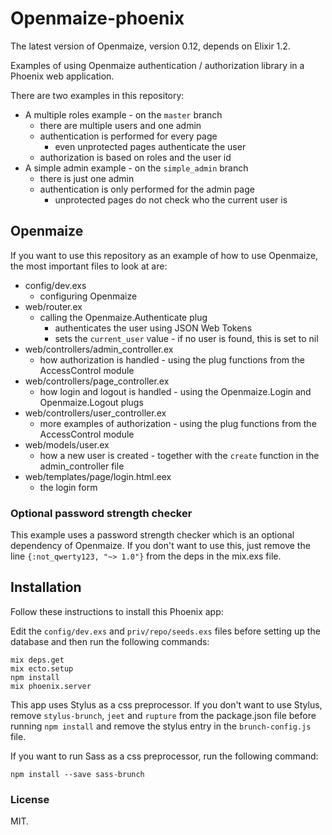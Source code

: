 # Openmaize-phoenix

The latest version of Openmaize, version 0.12, depends on Elixir 1.2.

Examples of using Openmaize authentication / authorization library in a Phoenix web
application.

There are two examples in this repository:

* A multiple roles example - on the `master` branch
  * there are multiple users and one admin
  * authentication is performed for every page
    * even unprotected pages authenticate the user
  * authorization is based on roles and the user id
* A simple admin example - on the `simple_admin` branch
  * there is just one admin
  * authentication is only performed for the admin page
    * unprotected pages do not check who the current user is

## Openmaize

If you want to use this repository as an example of how to use Openmaize,
the most important files to look at are:

* config/dev.exs
  * configuring Openmaize
* web/router.ex
  * calling the Openmaize.Authenticate plug
    * authenticates the user using JSON Web Tokens
    * sets the `current_user` value - if no user is found, this is set to nil
* web/controllers/admin_controller.ex
  * how authorization is handled - using the plug functions from the AccessControl module
* web/controllers/page_controller.ex
  * how login and logout is handled - using the Openmaize.Login and Openmaize.Logout plugs
* web/controllers/user_controller.ex
  * more examples of authorization - using the plug functions from the AccessControl module
* web/models/user.ex
  * how a new user is created - together with the `create` function in the admin_controller file
* web/templates/page/login.html.eex
  * the login form

### Optional password strength checker

This example uses a password strength checker which is an optional dependency of
Openmaize. If you don't want to use this, just remove the line `{:not_qwerty123, "~> 1.0"}`
from the deps in the mix.exs file.

## Installation

Follow these instructions to install this Phoenix app:

Edit the `config/dev.exs` and `priv/repo/seeds.exs` files before setting up the database
and then run the following commands:

    mix deps.get
    mix ecto.setup
    npm install
    mix phoenix.server

This app uses Stylus as a css preprocessor. If you don't want to use Stylus, remove
`stylus-brunch`, `jeet` and `rupture` from the package.json file before running
`npm install` and remove the stylus entry in the `brunch-config.js` file.

If you want to run Sass as a css preprocessor, run the following command:

    npm install --save sass-brunch

### License

MIT.

